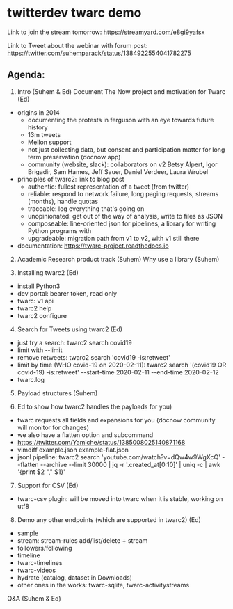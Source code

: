 # twitterdev twarc demo

Link to join the stream tomorrow: https://streamyard.com/e8gi9yafsx

Link to Tweet about the webinar with forum post:
https://twitter.com/suhemparack/status/1384922554041782275

## Agenda:

1. Intro (Suhem & Ed) Document The Now project and motivation for Twarc (Ed)

* origins in 2014
  * documenting the protests in ferguson with an eye towards future history
  * 13m tweets
  * Mellon support
  * not just collecting data, but consent and participation matter for long term preservation (docnow app)
  * community (website, slack): collaborators on v2 Betsy Alpert, Igor Brigadir, Sam Hames, Jeff Sauer, Daniel Verdeer, Laura Wrubel
* principles of twarc2: link to blog post
  * authentic: fullest representation of a tweet (from twitter)
  * reliable: respond to network failure, long paging requests, streams (months), handle quotas
  * traceable: log everything that's going on
  * unopinionated: get out of the way of analysis, write to files as JSON
  * composeable: line-oriented json for pipelines, a library for writing Python programs with
  * upgradeable: migration path from v1 to v2, with v1 still there
* documentation: https://twarc-project.readthedocs.io

2. Academic Research product track (Suhem) Why use a library (Suhem)

3. Installing twarc2 (Ed)

* install Python3
* dev portal: bearer token, read only
* twarc: v1 api
* twarc2 help
* twarc2 configure

4. Search for Tweets using twarc2 (Ed) 

* just try a search: twarc2 search covid19
* limit with --limit
* remove retweets: twarc2 search 'covid19 -is:retweet'
* limit by time (WHO covid-19 on 2020-02-11): twarc2 search '(covid19 OR covid-19) -is:retweet' --start-time 2020-02-11 --end-time 2020-02-12  
* twarc.log

5. Payload structures (Suhem)

6. Ed to show how twarc2 handles the payloads for you)

* twarc requests all fields and expansions for you (docnow community will monitor for changes)
* we also have a flatten option and subcommand
* https://twitter.com/Yamiche/status/1385008025140871168
* vimdiff example.json example-flat.json 
* jsonl pipeline: twarc2 search 'youtube.com/watch?v=dQw4w9WgXcQ' --flatten --archive --limit 30000 | jq -r '.created_at[0:10]' | uniq -c | awk '{print $2 "," $1}' 

7. Support for CSV (Ed)

* twarc-csv plugin: will be moved into twarc when it is stable, working on utf8

8. Demo any other endpoints (which are supported in twarc2) (Ed)

* sample
* stream: stream-rules add/list/delete + stream
* followers/following
* timeline
* twarc-timelines
* twarc-videos
* hydrate (catalog, dataset in Downloads)
* other ones in the works: twarc-sqlite, twarc-activitystreams

Q&A (Suhem & Ed)

